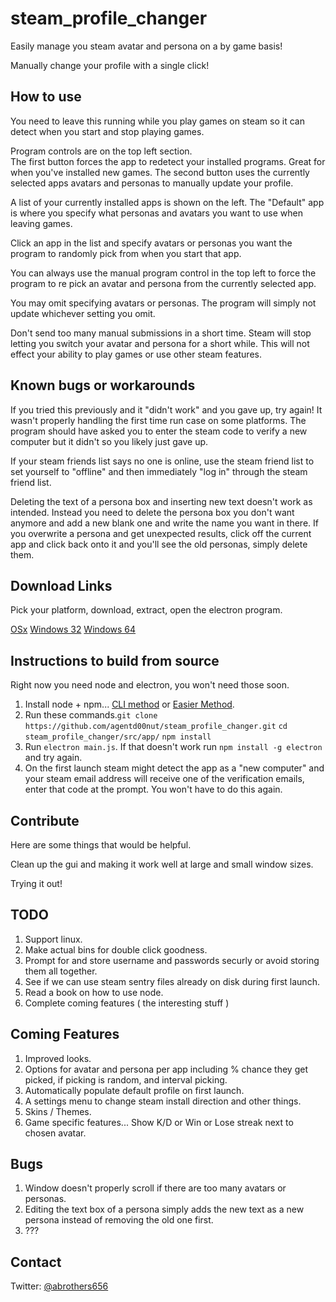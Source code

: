 # steam_profile_changer

Easily manage you steam avatar and persona on a by game basis!

Manually change your profile with a single click!

## How to use


You need to leave this running while you play games on steam so it can detect when you start and stop playing games.

Program controls are on the top left section.  
The first button forces the app to redetect your installed programs.  Great for when you've installed new games.
The second button uses the currently selected apps avatars and personas to manually update your profile.

A list of your currently installed apps is shown on the left.  The "Default" app is where you specify what personas
and avatars you want to use when leaving games.

Click an app in the list and specify avatars or personas you want the program to randomly pick from when you start that app.

You can always use the manual program control in the top left to force the program to re pick an avatar and persona from the currently selected app.

You may omit specifying avatars or personas.  The program will simply not update whichever setting you omit.


Don't send too many manual submissions in a short time.  Steam will stop letting you switch your avatar and persona for a short while.  This will not effect your ability to play games or use other steam features.


## Known bugs or workarounds

If you tried this previously and it "didn't work" and you gave up, try again!  It wasn't properly handling the first time run case on some platforms.  The program should have asked you to enter the steam code to verify a new computer but it didn't so you likely just gave up.

If your steam friends list says no one is online, use the steam friend list to set yourself to "offline" and then immediately "log in" through the steam friend list.

Deleting the text of a persona box and inserting new text doesn't work as intended.  Instead you need to delete the persona box you don't want anymore and add a new blank one and write the name you want in there.  If you overwrite a persona and get unexpected results, click off the current app and click back onto it and you'll see the old personas, simply delete them.

## Download Links

Pick your platform, download, extract, open the electron program.

[OSx](https://my.cloudme.com/#agentd00nut/steam_profile_changer-darwin-x64.tar)
[Windows 32](https://my.cloudme.com/#agentd00nut/steam_profile_changer-win32-ia32.tar)
[Windows 64](https://my.cloudme.com/#agentd00nut/steam_profile_changer-win32-x64.tar)

## Instructions to build from source

Right now you need node and electron, you won't need those soon.

1. Install node + npm... [CLI method](https://nodejs.org/en/download/package-manager/) or [Easier Method](https://nodejs.org/en/download/).
2. Run these commands.`git clone https://github.com/agentd00nut/steam_profile_changer.git` `cd steam_profile_changer/src/app/` `npm install`
3. Run `electron main.js`.  If that doesn't work run `npm install -g electron` and try again.
4. On the first launch steam might detect the app as a "new computer" and your steam email address will receive one of the verification emails, enter that code at the prompt. You won't have to do this again.


## Contribute
Here are some things that would be helpful.

Clean up the gui and making it work well at large and small window sizes.

Trying it out!

## TODO 
1. Support linux.  
2. Make actual bins for double click goodness.
3. Prompt for and store username and passwords securly or avoid storing them all together.
4. See if we can use steam sentry files already on disk during first launch.
5. Read a book on how to use node.
6. Complete coming features ( the interesting stuff )

## Coming Features
1. Improved looks.
2. Options for avatar and persona per app including % chance they get picked, if picking is random, and interval picking.
3. Automatically populate default profile on first launch.
4. A settings menu to change steam install direction and other things.
5. Skins / Themes.
6. Game specific features... Show K/D or Win or Lose streak next to chosen avatar.

## Bugs
1. Window doesn't properly scroll if there are too many avatars or personas.
2. Editing the text box of a persona simply adds the new text as a new persona instead of removing the old one first.
3. ???

## Contact
Twitter: [@abrothers656](https://twitter.com/abrothers656)
